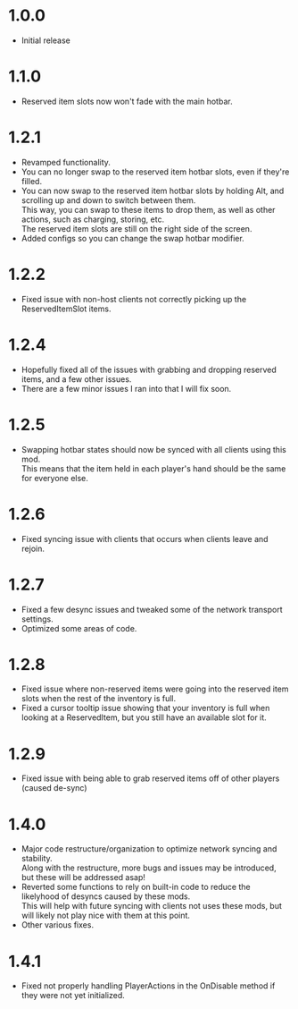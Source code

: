 # 1.0.0
+ Initial release
# 1.1.0
+ Reserved item slots now won't fade with the main hotbar.
# 1.2.1
+ Revamped functionality.
+ You can no longer swap to the reserved item hotbar slots, even if they're filled.
+ You can now swap to the reserved item hotbar slots by holding Alt, and scrolling up and down to switch between them.<br>
This way, you can swap to these items to drop them, as well as other actions, such as charging, storing, etc.<br>
The reserved item slots are still on the right side of the screen.
+ Added configs so you can change the swap hotbar modifier.
# 1.2.2
+ Fixed issue with non-host clients not correctly picking up the ReservedItemSlot items.
# 1.2.4
+ Hopefully fixed all of the issues with grabbing and dropping reserved items, and a few other issues.
+ There are a few minor issues I ran into that I will fix soon.
# 1.2.5
+ Swapping hotbar states should now be synced with all clients using this mod.<br>This means that the item held in each player's hand should be the same for everyone else.
# 1.2.6
+ Fixed syncing issue with clients that occurs when clients leave and rejoin.
# 1.2.7
+ Fixed a few desync issues and tweaked some of the network transport settings.
+ Optimized some areas of code.
# 1.2.8
+ Fixed issue where non-reserved items were going into the reserved item slots when the rest of the inventory is full.
+ Fixed a cursor tooltip issue showing that your inventory is full when looking at a ReservedItem, but you still have an available slot for it.
# 1.2.9
+ Fixed issue with being able to grab reserved items off of other players (caused de-sync)
# 1.4.0
+ Major code restructure/organization to optimize network syncing and stability.<br>
Along with the restructure, more bugs and issues may be introduced, but these will be addressed asap!<br>
+ Reverted some functions to rely on built-in code to reduce the likelyhood of desyncs caused by these mods.<br>
This will help with future syncing with clients not uses these mods, but will likely not play nice with them at this point.
+ Other various fixes.
# 1.4.1
+ Fixed not properly handling PlayerActions in the OnDisable method if they were not yet initialized.
